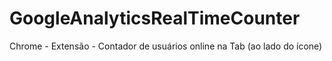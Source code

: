 # GoogleAnalyticsRealTimeCounter
Chrome - Extensão - Contador de usuários online na Tab (ao lado do ícone)
